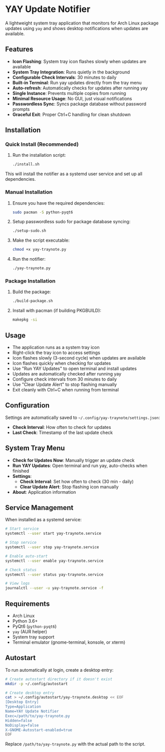 # YAY Update Notifier

A lightweight system tray application that monitors for Arch Linux package updates using `yay` and shows desktop notifications when updates are available.

## Features

- **Icon Flashing**: System tray icon flashes slowly when updates are available
- **System Tray Integration**: Runs quietly in the background
- **Configurable Check Intervals**: 30 minutes to daily
- **Built-in Terminal**: Run yay updates directly from the tray menu
- **Auto-refresh**: Automatically checks for updates after running yay
- **Single Instance**: Prevents multiple copies from running
- **Minimal Resource Usage**: No GUI, just visual notifications
- **Passwordless Sync**: Syncs package database without password prompts
- **Graceful Exit**: Proper Ctrl+C handling for clean shutdown

## Installation

### Quick Install (Recommended)

1. Run the installation script:
   ```bash
   ./install.sh
   ```

This will install the notifier as a systemd user service and set up all dependencies.

### Manual Installation

1. Ensure you have the required dependencies:
   ```bash
   sudo pacman -S python-pyqt6
   ```

2. Setup passwordless sudo for package database syncing:
   ```bash
   ./setup-sudo.sh
   ```

3. Make the script executable:
   ```bash
   chmod +x yay-traynote.py
   ```

4. Run the notifier:
   ```bash
   ./yay-traynote.py
   ```

### Package Installation

1. Build the package:
   ```bash
   ./build-package.sh
   ```

2. Install with pacman (if building PKGBUILD):
   ```bash
   makepkg -si
   ```

## Usage

- The application runs as a system tray icon
- Right-click the tray icon to access settings
- Icon flashes slowly (3-second cycle) when updates are available
- Icon flashes quickly when checking for updates
- Use "Run YAY Updates" to open terminal and install updates
- Updates are automatically checked after running yay
- Configure check intervals from 30 minutes to daily
- Use "Clear Update Alert" to stop flashing manually
- Exit cleanly with Ctrl+C when running from terminal

## Configuration

Settings are automatically saved to `~/.config/yay-traynote/settings.json`:

- **Check Interval**: How often to check for updates
- **Last Check**: Timestamp of the last update check

## System Tray Menu

- **Check for Updates Now**: Manually trigger an update check
- **Run YAY Updates**: Open terminal and run yay, auto-checks when finished
- **Settings**:
  - **Check Interval**: Set how often to check (30 min - daily)
  - **Clear Update Alert**: Stop flashing icon manually
- **About**: Application information

## Service Management

When installed as a systemd service:

```bash
# Start service
systemctl --user start yay-traynote.service

# Stop service
systemctl --user stop yay-traynote.service

# Enable auto-start
systemctl --user enable yay-traynote.service

# Check status
systemctl --user status yay-traynote.service

# View logs
journalctl --user -u yay-traynote.service -f
```

## Requirements

- Arch Linux
- Python 3.6+
- PyQt6 (`python-pyqt6`)
- `yay` (AUR helper)
- System tray support
- Terminal emulator (gnome-terminal, konsole, or xterm)

## Autostart

To run automatically at login, create a desktop entry:

```bash
# Create autostart directory if it doesn't exist
mkdir -p ~/.config/autostart

# Create desktop entry
cat > ~/.config/autostart/yay-traynote.desktop << EOF
[Desktop Entry]
Type=Application
Name=YAY Update Notifier
Exec=/path/to/yay-traynote.py
Hidden=false
NoDisplay=false
X-GNOME-Autostart-enabled=true
EOF
```

Replace `/path/to/yay-traynote.py` with the actual path to the script.


